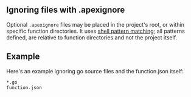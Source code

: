 
## Ignoring files with .apexignore

Optional `.apexignore` files may be placed in the project's root, or within specific function directories. It uses [shell pattern matching](https://www.gnu.org/software/findutils/manual/html_node/find_html/Shell-Pattern-Matching.html); all patterns defined, are relative to function directories and not the project itself.

## Example

Here's an example ignoring go source files and the function.json itself:

```
*.go
function.json
```
